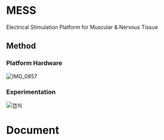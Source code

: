 # MESS
Electrical Stimulation Platform for Muscular &amp; Nervous Tissue

## Method
### Platform Hardware
![IMG_0857](https://user-images.githubusercontent.com/20160685/88384696-db621880-cde7-11ea-9fc0-62406626ff22.JPG)


   
   
### Experimentation
![캡처](https://user-images.githubusercontent.com/20160685/88384424-58d95900-cde7-11ea-9b58-518ec210a318.PNG)


# Document
